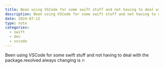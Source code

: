 ```yaml
---
title: Been using VSCode for some swift stuff and not having to deal with the package.resolved always changing is 🔥
description: Been using VSCode for some swift stuff and not having to deal with the package.resolved always changing is 🔥
date: 2024-07-12
type: note
categories:
  - swift
  - dev
  - vscode
---
```


Been using VSCode for some swift stuff and not having to deal with the package.resolved always changing is 🔥